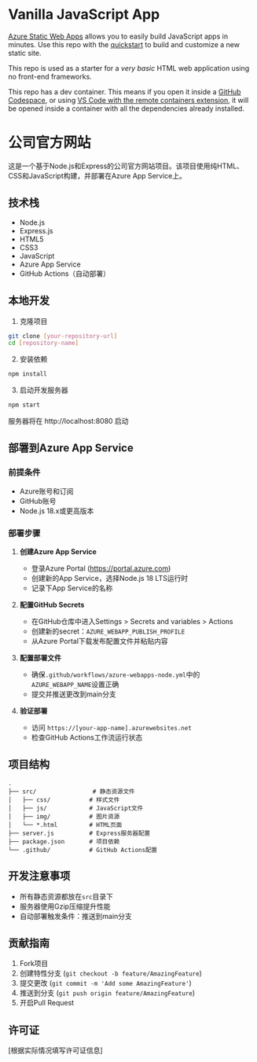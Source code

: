# Vanilla JavaScript App

[Azure Static Web Apps](https://docs.microsoft.com/azure/static-web-apps/overview) allows you to easily build JavaScript apps in minutes. Use this repo with the [quickstart](https://docs.microsoft.com/azure/static-web-apps/getting-started?tabs=vanilla-javascript) to build and customize a new static site.

This repo is used as a starter for a _very basic_ HTML web application using no front-end frameworks.

This repo has a dev container. This means if you open it inside a [GitHub Codespace](https://github.com/features/codespaces), or using [VS Code with the remote containers extension](https://code.visualstudio.com/docs/remote/containers), it will be opened inside a container with all the dependencies already installed.

# 公司官方网站

这是一个基于Node.js和Express的公司官方网站项目。该项目使用纯HTML、CSS和JavaScript构建，并部署在Azure App Service上。

## 技术栈

- Node.js
- Express.js
- HTML5
- CSS3
- JavaScript
- Azure App Service
- GitHub Actions（自动部署）

## 本地开发

1. 克隆项目
```bash
git clone [your-repository-url]
cd [repository-name]
```

2. 安装依赖
```bash
npm install
```

3. 启动开发服务器
```bash
npm start
```

服务器将在 http://localhost:8080 启动

## 部署到Azure App Service

### 前提条件

- Azure账号和订阅
- GitHub账号
- Node.js 18.x或更高版本

### 部署步骤

1. **创建Azure App Service**
   - 登录Azure Portal (https://portal.azure.com)
   - 创建新的App Service，选择Node.js 18 LTS运行时
   - 记录下App Service的名称

2. **配置GitHub Secrets**
   - 在GitHub仓库中进入Settings > Secrets and variables > Actions
   - 创建新的secret：`AZURE_WEBAPP_PUBLISH_PROFILE`
   - 从Azure Portal下载发布配置文件并粘贴内容

3. **配置部署文件**
   - 确保`.github/workflows/azure-webapps-node.yml`中的`AZURE_WEBAPP_NAME`设置正确
   - 提交并推送更改到main分支

4. **验证部署**
   - 访问 `https://[your-app-name].azurewebsites.net`
   - 检查GitHub Actions工作流运行状态

## 项目结构

```
.
├── src/                # 静态资源文件
│   ├── css/           # 样式文件
│   ├── js/            # JavaScript文件
│   ├── img/           # 图片资源
│   └── *.html         # HTML页面
├── server.js          # Express服务器配置
├── package.json       # 项目依赖
└── .github/           # GitHub Actions配置
```

## 开发注意事项

- 所有静态资源都放在`src`目录下
- 服务器使用Gzip压缩提升性能
- 自动部署触发条件：推送到main分支

## 贡献指南

1. Fork项目
2. 创建特性分支 (`git checkout -b feature/AmazingFeature`)
3. 提交更改 (`git commit -m 'Add some AmazingFeature'`)
4. 推送到分支 (`git push origin feature/AmazingFeature`)
5. 开启Pull Request

## 许可证

[根据实际情况填写许可证信息]